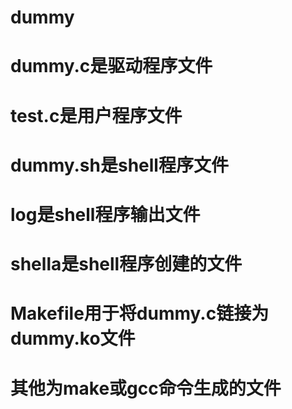 # dummy
# dummy.c是驱动程序文件
# test.c是用户程序文件
# dummy.sh是shell程序文件
# log是shell程序输出文件
# shella是shell程序创建的文件
# Makefile用于将dummy.c链接为dummy.ko文件
# 其他为make或gcc命令生成的文件
